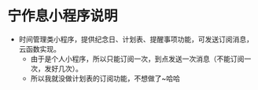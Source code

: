 # 宁作息小程序说明
* 时间管理类小程序，提供纪念日、计划表、提醒事项功能，可发送订阅消息，云函数实现。
  * 由于是个人小程序，所以只能订阅一次，到点发送一次消息（不能订阅一次，发好几次）。
  * 所以我就没做计划表的订阅功能，不想做了~哈哈
